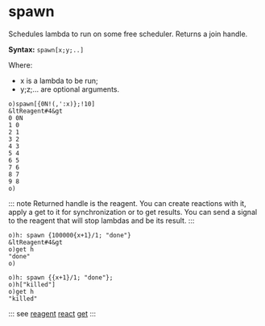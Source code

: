 # spawn

Schedules lambda to run on some free scheduler. Returns a join handle.

**Syntax:** ```spawn[x;y;..]```

Where:

- x is a lambda to be run;
- y;z;... are optional arguments.

```o
o)spawn[{0N!(,':x)};!10]
&ltReagent#4&gt
0 0N
1 0
2 1
3 2
4 3
5 4
6 5
7 6
8 7
9 8
o)
```

::: note
Returned handle is the reagent. You can create reactions with it, apply a get to it for synchronization or to get results. 
You can send a signal to the reagent that will stop lambdas and be its result.
:::

```o
o)h: spawn {100000{x+1}/1; "done"}
&ltReagent#4&gt
o)get h
"done"
o)
```

```o
o)h: spawn {{x+1}/1; "done"};
o)h["killed"]
o)get h
"killed"
```


::: see
[reagent](/verbs/concurrency/reagent.md)
[react](/verbs/concurrency/react.md)
[get](/verbs/concurrency/get.md)
:::